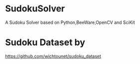 # SudokuSolver
A Sudoku Solver based on Python,BeeWare,OpenCV and SciKit

# Sudoku Dataset by
https://github.com/wichtounet/sudoku_dataset
